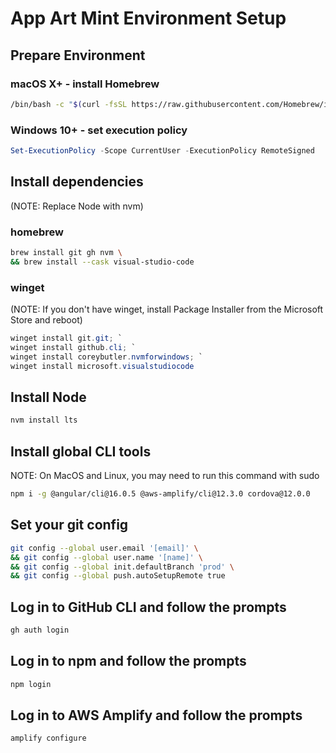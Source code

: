 # App Art Mint Environment Setup
## Prepare Environment
### macOS X+ - install Homebrew
```bash
/bin/bash -c "$(curl -fsSL https://raw.githubusercontent.com/Homebrew/install/HEAD/install.sh)"
```

### Windows 10+ - set execution policy
```powershell
Set-ExecutionPolicy -Scope CurrentUser -ExecutionPolicy RemoteSigned
```

## Install dependencies
(NOTE: Replace Node with nvm)
### homebrew
```bash
brew install git gh nvm \
&& brew install --cask visual-studio-code
```

### winget
(NOTE: If you don't have winget, install Package Installer from the Microsoft Store and reboot)
```powershell
winget install git.git; `
winget install github.cli; `
winget install coreybutler.nvmforwindows; `
winget install microsoft.visualstudiocode
```

## Install Node
```bash
nvm install lts
```

## Install global CLI tools
NOTE: On MacOS and Linux, you may need to run this command with sudo

```bash
npm i -g @angular/cli@16.0.5 @aws-amplify/cli@12.3.0 cordova@12.0.0
```

## Set your git config
```bash
git config --global user.email '[email]' \
&& git config --global user.name '[name]' \
&& git config --global init.defaultBranch 'prod' \
&& git config --global push.autoSetupRemote true
```

## Log in to GitHub CLI and follow the prompts
```bash
gh auth login
```

## Log in to npm and follow the prompts
```bash
npm login
```

## Log in to AWS Amplify and follow the prompts
```bash
amplify configure
```
